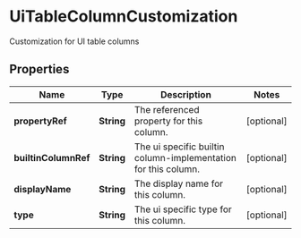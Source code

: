 

# UiTableColumnCustomization

Customization for UI table columns

## Properties

| Name | Type | Description | Notes |
|------------ | ------------- | ------------- | -------------|
|**propertyRef** | **String** | The referenced property for this column. |  [optional] |
|**builtinColumnRef** | **String** | The ui specific builtin column-implementation for this column. |  [optional] |
|**displayName** | **String** | The display name for this column. |  [optional] |
|**type** | **String** | The ui specific type for this column. |  [optional] |



